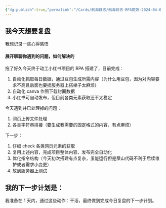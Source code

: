 ```yaml
---
{"dg-publish":true,"permalink":"/Cards/航海日志/航海日志-RPA提效-2024-04-06/","tags":["生财有术","航海日志","RPA提效"],"noteIcon":3,"created":"2024-04-10","updated":"2024-04-10"}
---
```


## 我今天想要复盘 
我想记录一些心得感悟

#### 展开聊聊你遇到的问题，如何解决的
拖了好久今天终于动工小红书项目的 RPA 搭建了，目前完成：
1. 自动化抓取每日数据，通过豆包生成所需内容（为什么用豆包，因为对内容要求不高且后面也要挂服务器上搭梯子太麻烦） 
2. 自动化 canva 作图下载封面数据 
3. 小红书可自动发布，但目前各类元素获取还不太稳定 

今天遇到并已处理掉的问题： 
1. 网页上传文件处理 
2. 各类字符串拼接（要生成我需要的固定格式的内容，有点麻烦） 

下一步： 
1. 仔细 check 各类网页元素的获取 
2. 复用上述内容，完成项目整体内容、发布完全自动化 
3. 优化指令结构（今天初次搭建有点复杂，虽能运行但是屎山代码不利于后续维护或者需求小变更） 
4. 放到服务器上测试

## 我的下一步计划是：
我准备在 1 天内，通过这些动作：干活，最终做到完成今日复盘的下一步计划。
